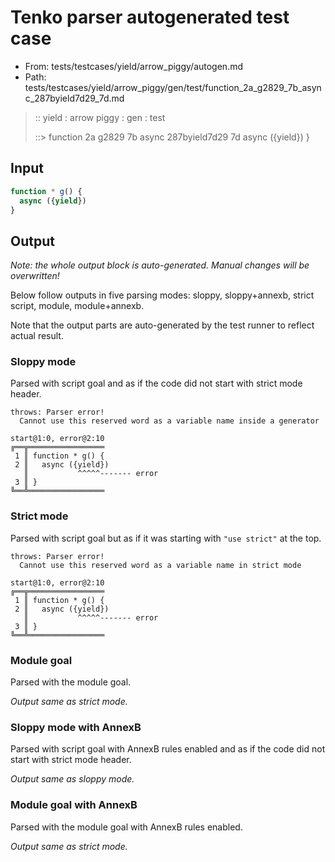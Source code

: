 # Tenko parser autogenerated test case

- From: tests/testcases/yield/arrow_piggy/autogen.md
- Path: tests/testcases/yield/arrow_piggy/gen/test/function_2a_g2829_7b_async_287byield7d29_7d.md

> :: yield : arrow piggy : gen : test
>
> ::> function 2a g2829 7b async 287byield7d29 7d
>            async ({yield})
>          }

## Input


`````js
function * g() {
  async ({yield})
}
`````

## Output

_Note: the whole output block is auto-generated. Manual changes will be overwritten!_

Below follow outputs in five parsing modes: sloppy, sloppy+annexb, strict script, module, module+annexb.

Note that the output parts are auto-generated by the test runner to reflect actual result.

### Sloppy mode

Parsed with script goal and as if the code did not start with strict mode header.

`````
throws: Parser error!
  Cannot use this reserved word as a variable name inside a generator

start@1:0, error@2:10
╔══╦═════════════════
 1 ║ function * g() {
 2 ║   async ({yield})
   ║           ^^^^^------- error
 3 ║ }
╚══╩═════════════════

`````

### Strict mode

Parsed with script goal but as if it was starting with `"use strict"` at the top.

`````
throws: Parser error!
  Cannot use this reserved word as a variable name in strict mode

start@1:0, error@2:10
╔══╦═════════════════
 1 ║ function * g() {
 2 ║   async ({yield})
   ║           ^^^^^------- error
 3 ║ }
╚══╩═════════════════

`````

### Module goal

Parsed with the module goal.

_Output same as strict mode._

### Sloppy mode with AnnexB

Parsed with script goal with AnnexB rules enabled and as if the code did not start with strict mode header.

_Output same as sloppy mode._

### Module goal with AnnexB

Parsed with the module goal with AnnexB rules enabled.

_Output same as strict mode._
